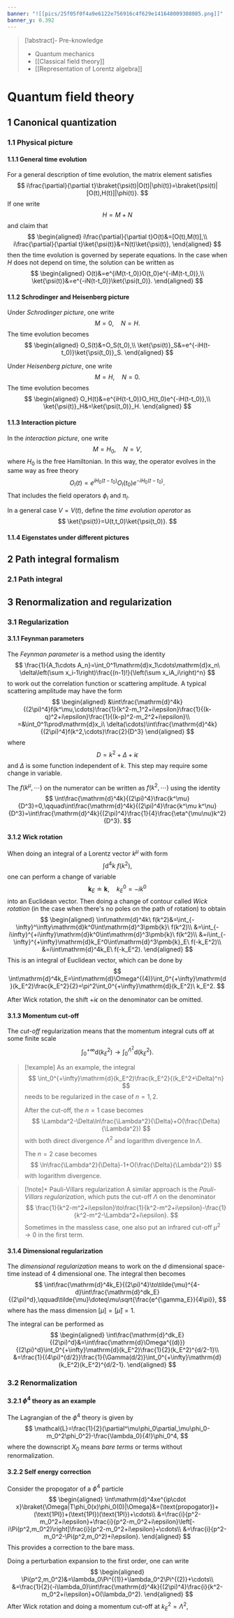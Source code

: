 ```yaml
---
banner: "![[pics/25f05f0f4a9e6122e756916c4f629e141648009308085.png]]"
banner_y: 0.392
---
```


>[!abstract]- Pre-knowledge
>- Quantum mechanics
>- [[Classical field theory]]
>- [[Representation of Lorentz algebra]]

# Quantum field theory
## 1 Canonical quantization
### 1.1 Physical picture
#### 1.1.1 General time evolution
For a general description of time evolution, the matrix element satisfies
$$
i\frac{\partial}{\partial t}\braket{\psi(t)|O(t)|\phi(t)}=\braket{\psi(t)|[O(t),H(t)]|\phi(t)}.
$$
If one write
$$
H=M+N
$$
and claim that
$$
\begin{aligned}
i\frac{\partial}{\partial t}O(t)&=[O(t),M(t)],\\
i\frac{\partial}{\partial t}\ket{\psi(t)}&=N(t)\ket{\psi(t)},
\end{aligned}
$$
then the time evolution is governed by seperate equations. In the case when $H$ does not depend on time, the solution can be written as
$$
\begin{aligned}
O(t)&=e^{iM(t-t_0)}O(t_0)e^{-iM(t-t_0)},\\
\ket{\psi(t)}&=e^{-iN(t-t_0)}\ket{\psi(t_0)}.
\end{aligned}
$$

#### 1.1.2 Schrodinger and Heisenberg picture
Under *Schrodinger picture*, one write
$$
M=0,\quad N=H.
$$
The time evolution becomes
$$
\begin{aligned}
O_S(t)&=O_S(t_0),\\
\ket{\psi(t)}_S&=e^{-iH(t-t_0)}\ket{\psi(t_0)}_S.
\end{aligned}
$$

Under *Heisenberg picture*, one write
$$
M=H,\quad N=0.
$$
The time evolution becomes
$$
\begin{aligned}
O_H(t)&=e^{iH(t-t_0)}O_H(t_0)e^{-iH(t-t_0)},\\
\ket{\psi(t)}_H&=\ket{\psi(t_0)}_H.
\end{aligned}
$$

#### 1.1.3 Interaction picture
In the *interaction picture*, one write
$$
M=H_0,\quad N=V,
$$
where $H_0$ is the free Hamiltonian. In this way, the operator evolves in the same way as free theory
$$
O_I(t)=e^{iH_0(t-t_0)}O_I(t_0)e^{-iH_0(t-t_0)}.
$$
That includes the field operators $\phi_I$ and $\pi_I$.

In a general case $V=V(t)$, define the *time evolution operator* as
$$
\ket{\psi(t)}=U(t,t_0)\ket{\psi(t_0)}.
$$

#### 1.1.4 Eigenstates under different pictures


## 2 Path integral formalism
### 2.1 Path integral

## 3 Renormalization and regularization
### 3.1 Regularization
#### 3.1.1 Feynman parameters
The *Feynman parameter* is a method using the identity
$$
\frac{1}{A_1\cdots A_n}=\int_0^1\mathrm{d}x_1\cdots\mathrm{d}x_n\ \delta\left(\sum x_i-1\right)\frac{(n-1)!}{\left(\sum x_iA_i\right)^n}
$$
to work out the correlation function or scattering amplitude. A typical scattering amplitude may have the form
$$
\begin{aligned}
&\int\frac{\mathrm{d}^4k}{(2\pi)^4}f(k^\mu,\cdots)\frac{1}{k^2-m_1^2+i\epsilon}\frac{1}{(k-q)^2+i\epsilon}\frac{1}{(k-p)^2-m_2^2+i\epsilon}\\
=&\int_0^1\prod\mathrm{d}x_i\ \delta(\cdots)\int\frac{\mathrm{d}^4k}{(2\pi)^4}f(k^2,\cdots)\frac{2}{D^3}
\end{aligned}
$$
where
$$
D=k^2+\Delta+i\epsilon
$$
and $\Delta$ is some function independent of $k$. This step may require some change in variable.

The $f(k^\mu,\cdots)$ on the numerator can be written as $f(k^2,\cdots)$ using the identity
$$
\int\frac{\mathrm{d}^4k}{(2\pi)^4}\frac{k^\mu}{D^3}=0,\qquad\int\frac{\mathrm{d}^4k}{(2\pi)^4}\frac{k^\mu k^\nu}{D^3}=\int\frac{\mathrm{d}^4k}{(2\pi)^4}\frac{1}{4}\frac{\eta^{\mu\nu}k^2}{D^3}.
$$

#### 3.1.2 Wick rotation
When doing an integral of a Lorentz vector $k^\mu$ with form
$$
\int\mathrm{d}^4k\ f(k^2),
$$
one can perform a change of variable
$$
\pmb{k}_E\doteq\pmb{k},\quad k_E^0=-ik^0
$$
into an Euclidean vector. Then doing a change of contour called *Wick rotation* (in the case when there's no poles on the path of rotation) to obtain
$$
\begin{aligned}
\int\mathrm{d}^4k\ f(k^2)&=\int_{-\infty}^\infty\mathrm{d}k^0\int\mathrm{d}^3\pmb{k}\ f(k^2)\\
&=\int_{-i\infty}^{+i\infty}\mathrm{d}k^0\int\mathrm{d}^3\pmb{k}\ f(k^2)\\
&=i\int_{-\infty}^{+\infty}\mathrm{d}k_E^0\int\mathrm{d}^3\pmb{k}_E\ f(-k_E^2)\\
&=i\int\mathrm{d}^4k_E\ f(-k_E^2).
\end{aligned}
$$
This is an integral of Euclidean vector, which can be done by
$$
\int\mathrm{d}^4k_E=\int\mathrm{d}\Omega^{(4)}\int_0^{+\infty}\mathrm{d}(k_E^2)\frac{k_E^2}{2}=\pi^2\int_0^{+\infty}\mathrm{d}(k_E^2)\ k_E^2.
$$

After Wick rotation, the shift $+i\epsilon$ on the denominator can be omitted.

#### 3.1.3 Momentum cut-off
The *cut-off* regularization means that the momentum integral cuts off at some finite scale
$$
\int_0^{+\infty}\mathrm{d}(k_E^2)\to\int_0^{\Lambda^2}\mathrm{d}(k_E^2).
$$

>[!example]
>As an example, the integral
>$$
>\int_0^{+\infty}\mathrm{d}(k_E^2)\frac{k_E^2}{(k_E^2+\Delta)^n}
>$$
>needs to be regularized in the case of $n=1,2$.
>
>After the cut-off, the $n=1$ case becomes
>$$
>\Lambda^2-\Delta\ln\frac{\Lambda^2}{\Delta}+O(\frac{\Delta}{\Lambda^2})
>$$
>with both direct divergence $\Lambda^2$ and logarithm divergence $\ln\Lambda$.
>
>The $n=2$ case becomes
>$$
>\ln\frac{\Lambda^2}{\Delta}-1+O(\frac{\Delta}{\Lambda^2})
>$$
>with logarithm divergence.

>[!note]+ Pauli-Villars regularization
>A similar approach is the *Pauli-Villars regularization*, which puts the cut-off $\Lambda$ on the denominator
>$$
>\frac{1}{k^2-m^2+i\epsilon}\to\frac{1}{k^2-m^2+i\epsilon}-\frac{1}{k^2-m^2-\Lambda^2+i\epsilon}.
>$$
>Sometimes in the massless case, one also put an infrared cut-off $\mu^2\to0$ in the first term.

#### 3.1.4 Dimensional regularization
The *dimensional regularization* means to work on the $d$ dimensional space-time instead of 4 dimensional one. The integral then becomes
$$
\int\frac{\mathrm{d}^4k_E}{(2\pi)^4}\to\tilde{\mu}^{4-d}\int\frac{\mathrm{d}^dk_E}{(2\pi)^d},\qquad\tilde{\mu}\doteq\mu\sqrt{\frac{e^{\gamma_E}}{4\pi}},
$$
where has the mass dimension $[\mu]=[\tilde{\mu}]=1$.

The integral can be performed as
$$
\begin{aligned}
\int\frac{\mathrm{d}^dk_E}{(2\pi)^d}&=\int\frac{\mathrm{d}\Omega^{(d)}}{(2\pi)^d}\int_0^{+\infty}\mathrm{d}(k_E^2)\frac{1}{2}(k_E^2)^{d/2-1}\\
&=\frac{1}{(4\pi)^{d/2}}\frac{1}{\Gamma(d/2)}\int_0^{+\infty}\mathrm{d}(k_E^2)(k_E^2)^{d/2-1}.
\end{aligned}
$$

### 3.2 Renormalization
#### 3.2.1 $\phi^4$ theory as an example
The Lagrangian of the $\phi^4$ theory is given by
$$
\mathcal{L}=\frac{1}{2}(\partial^\mu\phi_0\partial_\mu\phi_0-m_0^2\phi_0^2)-\frac{\lambda_0}{4!}\phi_0^4,
$$
where the downscript $X_0$ means *bare terms* or terms without renormalization.

#### 3.2.2 Self energy correction
Consider the propogator of a $\phi^4$ particle
$$
\begin{aligned}
\int\mathrm{d}^4xe^{ip\cdot x}\braket{\Omega|T\phi_0(x)\phi_0(0)|\Omega}&=(\text{propogator})+(\text{1PI})+(\text{1PI})(\text{1PI})+\cdots\\
&=\frac{i}{p^2-m_0^2+i\epsilon}+\frac{i}{p^2-m_0^2+i\epsilon}\left[-i\Pi(p^2,m_0^2)\right]\frac{i}{p^2-m_0^2+i\epsilon}+\cdots\\
&=\frac{i}{p^2-m_0^2-\Pi(p^2,m_0^2)+i\epsilon}.
\end{aligned}
$$
This provides a correction to the bare mass.

Doing a perturbation expansion to the first order, one can write
$$
\begin{aligned}
\Pi(p^2,m_0^2)&=\lambda_0\Pi^{(1)}+\lambda_0^2\Pi^{(2)}+\cdots\\
&=\frac{1}{2}(-i\lambda_0)\int\frac{\mathrm{d}^4k}{(2\pi)^4}\frac{i}{k^2-m_0^2+i\epsilon}+O(\lambda_0^2).
\end{aligned}
$$
After Wick rotation and doing a momentum cut-off at $k_E^2=\Lambda^2$,
